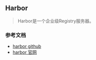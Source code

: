 ## Harbor

> Harbor是一个企业级Registry服务器。



### 参考文档

- [harbor github](https://github.com/goharbor/harbor)
- [harbor 官网](https://goharbor.io/)

